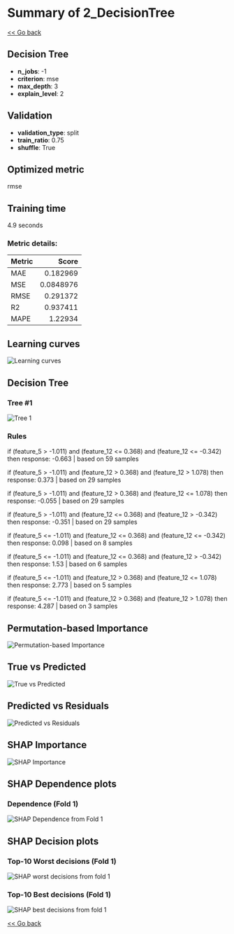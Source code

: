 # Summary of 2_DecisionTree

[<< Go back](../README.md)


## Decision Tree
- **n_jobs**: -1
- **criterion**: mse
- **max_depth**: 3
- **explain_level**: 2

## Validation
 - **validation_type**: split
 - **train_ratio**: 0.75
 - **shuffle**: True

## Optimized metric
rmse

## Training time

4.9 seconds

### Metric details:
| Metric   |     Score |
|:---------|----------:|
| MAE      | 0.182969  |
| MSE      | 0.0848976 |
| RMSE     | 0.291372  |
| R2       | 0.937411  |
| MAPE     | 1.22934   |



## Learning curves
![Learning curves](learning_curves.png)

## Decision Tree 

### Tree #1
![Tree 1](learner_fold_0_tree.svg)

### Rules

if (feature_5 > -1.011) and (feature_12 <= 0.368) and (feature_12 <= -0.342) then response: -0.663 | based on 59 samples

if (feature_5 > -1.011) and (feature_12 > 0.368) and (feature_12 > 1.078) then response: 0.373 | based on 29 samples

if (feature_5 > -1.011) and (feature_12 > 0.368) and (feature_12 <= 1.078) then response: -0.055 | based on 29 samples

if (feature_5 > -1.011) and (feature_12 <= 0.368) and (feature_12 > -0.342) then response: -0.351 | based on 29 samples

if (feature_5 <= -1.011) and (feature_12 <= 0.368) and (feature_12 <= -0.342) then response: 0.098 | based on 8 samples

if (feature_5 <= -1.011) and (feature_12 <= 0.368) and (feature_12 > -0.342) then response: 1.53 | based on 6 samples

if (feature_5 <= -1.011) and (feature_12 > 0.368) and (feature_12 <= 1.078) then response: 2.773 | based on 5 samples

if (feature_5 <= -1.011) and (feature_12 > 0.368) and (feature_12 > 1.078) then response: 4.287 | based on 3 samples





## Permutation-based Importance
![Permutation-based Importance](permutation_importance.png)
## True vs Predicted

![True vs Predicted](true_vs_predicted.png)


## Predicted vs Residuals

![Predicted vs Residuals](predicted_vs_residuals.png)



## SHAP Importance
![SHAP Importance](shap_importance.png)

## SHAP Dependence plots

### Dependence (Fold 1)
![SHAP Dependence from Fold 1](learner_fold_0_shap_dependence.png)

## SHAP Decision plots

### Top-10 Worst decisions (Fold 1)
![SHAP worst decisions from fold 1](learner_fold_0_shap_worst_decisions.png)
### Top-10 Best decisions (Fold 1)
![SHAP best decisions from fold 1](learner_fold_0_shap_best_decisions.png)

[<< Go back](../README.md)
